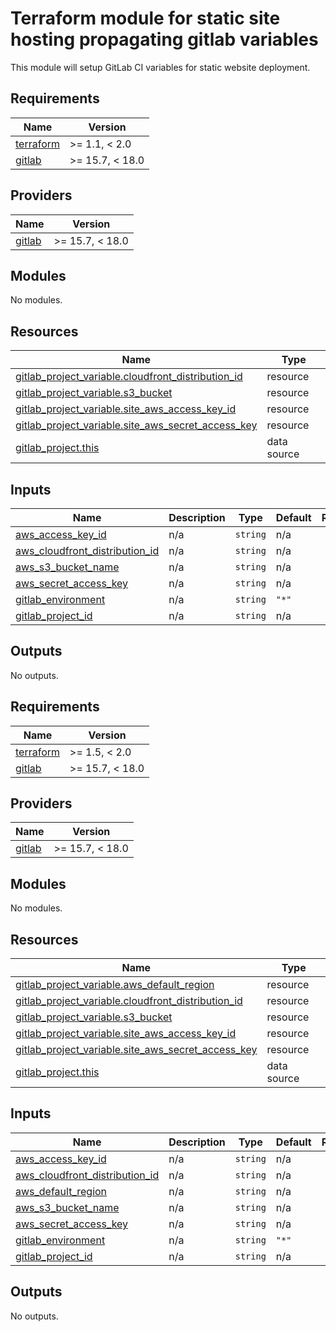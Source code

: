 # Terraform module for static site hosting propagating gitlab variables

This module will setup GitLab CI variables for static website deployment.

## Requirements

| Name                                                                     | Version       |
| ------------------------------------------------------------------------ | ------------- |
| <a name="requirement_terraform"></a> [terraform](#requirement_terraform) | >= 1.1, < 2.0 |
| <a name="requirement_gitlab"></a> [gitlab](#requirement_gitlab)          | >= 15.7, < 18.0 |

## Providers

| Name                                                      | Version |
| --------------------------------------------------------- | ------- |
| <a name="provider_gitlab"></a> [gitlab](#provider_gitlab) | >= 15.7, < 18.0 |

## Modules

No modules.

## Resources

| Name                                                                                                                                                 | Type        |
| ---------------------------------------------------------------------------------------------------------------------------------------------------- | ----------- |
| [gitlab_project_variable.cloudfront_distribution_id](https://registry.terraform.io/providers/gitlabhq/gitlab/latest/docs/resources/project_variable) | resource    |
| [gitlab_project_variable.s3_bucket](https://registry.terraform.io/providers/gitlabhq/gitlab/latest/docs/resources/project_variable)                  | resource    |
| [gitlab_project_variable.site_aws_access_key_id](https://registry.terraform.io/providers/gitlabhq/gitlab/latest/docs/resources/project_variable)     | resource    |
| [gitlab_project_variable.site_aws_secret_access_key](https://registry.terraform.io/providers/gitlabhq/gitlab/latest/docs/resources/project_variable) | resource    |
| [gitlab_project.this](https://registry.terraform.io/providers/gitlabhq/gitlab/latest/docs/data-sources/project)                                      | data source |

## Inputs

| Name                                                                                                                        | Description | Type     | Default | Required |
| --------------------------------------------------------------------------------------------------------------------------- | ----------- | -------- | ------- | :------: |
| <a name="input_aws_access_key_id"></a> [aws_access_key_id](#input_aws_access_key_id)                                        | n/a         | `string` | n/a     |   yes    |
| <a name="input_aws_cloudfront_distribution_id"></a> [aws_cloudfront_distribution_id](#input_aws_cloudfront_distribution_id) | n/a         | `string` | n/a     |   yes    |
| <a name="input_aws_s3_bucket_name"></a> [aws_s3_bucket_name](#input_aws_s3_bucket_name)                                     | n/a         | `string` | n/a     |   yes    |
| <a name="input_aws_secret_access_key"></a> [aws_secret_access_key](#input_aws_secret_access_key)                            | n/a         | `string` | n/a     |   yes    |
| <a name="input_gitlab_environment"></a> [gitlab_environment](#input_gitlab_environment)                                     | n/a         | `string` | `"*"`   |    no    |
| <a name="input_gitlab_project_id"></a> [gitlab_project_id](#input_gitlab_project_id)                                        | n/a         | `string` | n/a     |   yes    |

## Outputs

No outputs.

<!-- BEGIN_TF_DOCS -->
## Requirements

| Name | Version |
|------|---------|
| <a name="requirement_terraform"></a> [terraform](#requirement\_terraform) | >= 1.5, < 2.0 |
| <a name="requirement_gitlab"></a> [gitlab](#requirement\_gitlab) | >= 15.7, < 18.0 |

## Providers

| Name | Version |
|------|---------|
| <a name="provider_gitlab"></a> [gitlab](#provider\_gitlab) | >= 15.7, < 18.0 |

## Modules

No modules.

## Resources

| Name | Type |
|------|------|
| [gitlab_project_variable.aws_default_region](https://registry.terraform.io/providers/gitlabhq/gitlab/latest/docs/resources/project_variable) | resource |
| [gitlab_project_variable.cloudfront_distribution_id](https://registry.terraform.io/providers/gitlabhq/gitlab/latest/docs/resources/project_variable) | resource |
| [gitlab_project_variable.s3_bucket](https://registry.terraform.io/providers/gitlabhq/gitlab/latest/docs/resources/project_variable) | resource |
| [gitlab_project_variable.site_aws_access_key_id](https://registry.terraform.io/providers/gitlabhq/gitlab/latest/docs/resources/project_variable) | resource |
| [gitlab_project_variable.site_aws_secret_access_key](https://registry.terraform.io/providers/gitlabhq/gitlab/latest/docs/resources/project_variable) | resource |
| [gitlab_project.this](https://registry.terraform.io/providers/gitlabhq/gitlab/latest/docs/data-sources/project) | data source |

## Inputs

| Name | Description | Type | Default | Required |
|------|-------------|------|---------|:--------:|
| <a name="input_aws_access_key_id"></a> [aws\_access\_key\_id](#input\_aws\_access\_key\_id) | n/a | `string` | n/a | yes |
| <a name="input_aws_cloudfront_distribution_id"></a> [aws\_cloudfront\_distribution\_id](#input\_aws\_cloudfront\_distribution\_id) | n/a | `string` | n/a | yes |
| <a name="input_aws_default_region"></a> [aws\_default\_region](#input\_aws\_default\_region) | n/a | `string` | n/a | yes |
| <a name="input_aws_s3_bucket_name"></a> [aws\_s3\_bucket\_name](#input\_aws\_s3\_bucket\_name) | n/a | `string` | n/a | yes |
| <a name="input_aws_secret_access_key"></a> [aws\_secret\_access\_key](#input\_aws\_secret\_access\_key) | n/a | `string` | n/a | yes |
| <a name="input_gitlab_environment"></a> [gitlab\_environment](#input\_gitlab\_environment) | n/a | `string` | `"*"` | no |
| <a name="input_gitlab_project_id"></a> [gitlab\_project\_id](#input\_gitlab\_project\_id) | n/a | `string` | n/a | yes |

## Outputs

No outputs.
<!-- END_TF_DOCS -->
